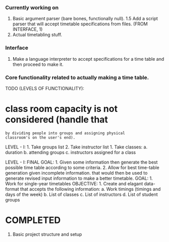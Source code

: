 ### Currently working on
  1. Basic argument parser (bare bones, functionally null).
  1.5 Add a script parser that will accept timetable specifications from files. (FROM INTERFACE, 1)
  2. Actual timetabling stuff. 

### Interface
1. Make a language interpreter to accept specifications for a time table and then proceed to make it.

### Core functionality related to actually making a time table.

TODO (LEVELS OF FUNCTIONALITY):

  # class room capacity is not considered (handle that 
    by dividing people into groups and assigning physical 
    classroom's on the user's end).

  LEVEL - I:
    1. Take groups list
    2. Take instructor list 
    1. Take classes:
      a. duration
      b. attending groups
      c. instructors assigned for a class

  LEVEL - I:
    FINAL GOAL:
      1. Given some information then generate the best possible time table
         according to some criteria.
      2. Allow for best time-table generation given incomplete information.
         that would then be used to generate revised input information to make
         a better timetable.
    GOAL: 
      1. Work for single-year timetables
    OBJECTIVE:
      1. Create and elagant data-format
         that accepts the following information:
          a. Work timings (timings and days of the week)
          b. List of classes
          c. List of instructors
          d. List of student groups

# COMPLETED
  1. Basic project structure and setup

